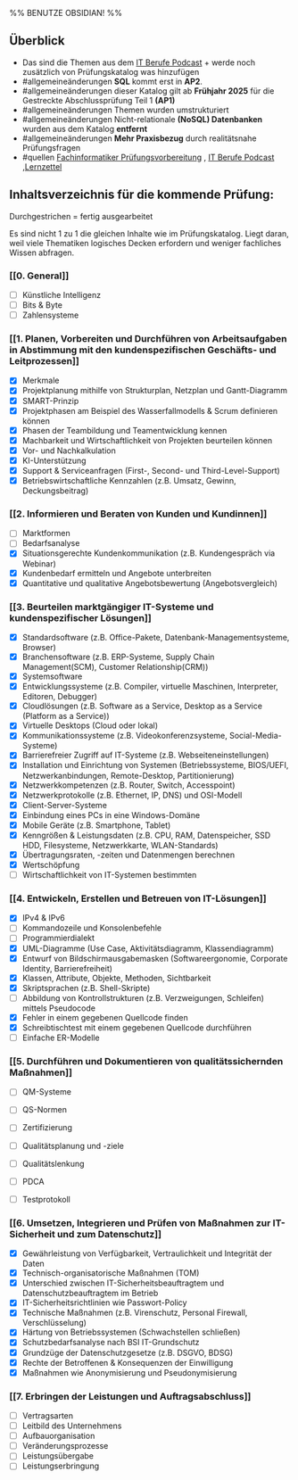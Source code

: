 %% BENUTZE OBSIDIAN! %%
## Überblick
- Das sind die Themen aus dem [IT Berufe Podcast](https://it-berufe-podcast.de/neuer-pruefungskatalog-fuer-die-ap1-der-it-berufe-ab-2025-it-berufe-podcast-190/) + werde noch zusätzlich von Prüfungskatalog was hinzufügen
- #allgemeineänderungen **SQL** kommt erst in **AP2**.
- #allgemeineänderungen dieser Katalog gilt ab **Frühjahr 2025** für die Gestreckte Abschlussprüfung Teil 1 **(AP1)**
- #allgemeineänderungen Themen wurden umstrukturiert
- #allgemeineänderungen Nicht-relationale **(NoSQL) Datenbanken** wurden aus dem Katalog **entfernt**
- #allgemeineänderungen **Mehr Praxisbezug** durch realitätsnahe Prüfungsfragen
- #quellen [Fachinformatiker Prüfungsvorbereitung](https://fachinformatikerpruefungsvorbereitung.de/) , [IT Berufe Podcast](https://it-berufe-podcast.de/neuer-pruefungskatalog-fuer-die-ap1-der-it-berufe-ab-2025-it-berufe-podcast-190/) ,[Lernzettel](https://files.hstin.io/AP1_Lernzettel.pdf)


## Inhaltsverzeichnis für die kommende Prüfung:

Durchgestrichen = fertig ausgearbeitet

Es sind nicht 1 zu 1 die gleichen Inhalte wie im Prüfungskatalog. Liegt daran, weil viele Thematiken logisches Decken erfordern und weniger fachliches Wissen abfragen.

### [[0. General]]

- [ ] Künstliche Intelligenz
- [ ] Bits & Byte
- [ ] Zahlensysteme

### [[1. Planen, Vorbereiten und Durchführen von Arbeitsaufgaben in Abstimmung mit den kundenspezifischen Geschäfts- und Leitprozessen]]

- [x] Merkmale
- [x] Projektplanung mithilfe von Strukturplan, Netzplan und Gantt-Diagramm
- [x] SMART-Prinzip
- [x] Projektphasen am Beispiel des Wasserfallmodells & Scrum definieren können
- [x] Phasen der Teambildung und Teamentwicklung kennen
- [x] Machbarkeit und Wirtschaftlichkeit von Projekten beurteilen können
- [x] Vor- und Nachkalkulation
- [x] KI-Unterstützung
- [x] Support & Serviceanfragen (First-, Second- und Third-Level-Support)
- [x] Betriebswirtschaftliche Kennzahlen (z.B. Umsatz, Gewinn, Deckungsbeitrag)

### [[2. Informieren und Beraten von Kunden und Kundinnen]]

- [ ] Marktformen
- [ ] Bedarfsanalyse
- [x] Situationsgerechte Kundenkommunikation (z.B. Kundengespräch via Webinar)
- [x] Kundenbedarf ermitteln und Angebote unterbreiten
- [x] Quantitative und qualitative Angebotsbewertung (Angebotsvergleich)

### [[3. Beurteilen marktgängiger IT-Systeme und kundenspezifischer Lösungen]]

- [x] Standardsoftware (z.B. Office-Pakete, Datenbank-Managementsysteme, Browser)
- [x] Branchensoftware (z.B. ERP-Systeme, Supply Chain Management(SCM), Customer Relationship(CRM))
- [x] Systemsoftware
- [x] Entwicklungssysteme (z.B. Compiler, virtuelle Maschinen, Interpreter, Editoren, Debugger)
- [x] Cloudlösungen (z.B. Software as a Service, Desktop as a Service (Platform as a Service))
- [x] Virtuelle Desktops (Cloud oder lokal)
- [x] Kommunikationssysteme (z.B. Videokonferenzsysteme, Social-Media-Systeme)
- [x] Barrierefreier Zugriff auf IT-Systeme (z.B. Webseiteneinstellungen)
- [x] Installation und Einrichtung von Systemen (Betriebssysteme, BIOS/UEFI, Netzwerkanbindungen, Remote-Desktop, Partitionierung)
- [x] Netzwerkkompetenzen (z.B. Router, Switch, Accesspoint)
- [x] Netzwerkprotokolle (z.B. Ethernet, IP, DNS) und OSI-Modell
- [x] Client-Server-Systeme
- [x] Einbindung eines PCs in eine Windows-Domäne
- [x] Mobile Geräte (z.B. Smartphone, Tablet)
- [x] Kenngrößen & Leistungsdaten (z.B. CPU, RAM, Datenspeicher, SSD HDD, Filesysteme, Netzwerkkarte, WLAN-Standards)
- [x] Übertragungsraten, -zeiten und Datenmengen berechnen
- [x] Wertschöpfung
- [ ] Wirtschaftlichkeit von IT-Systemen bestimmten

### [[4. Entwickeln, Erstellen und Betreuen von IT-Lösungen]]

- [x] IPv4 & IPv6
- [ ] Kommandozeile und Konsolenbefehle
- [ ] Programmierdialekt
 - [x] UML-Diagramme (Use Case, Aktivitätsdiagramm, Klassendiagramm)
- [x] Entwurf von Bildschirmausgabemasken (Softwareergonomie, Corporate Identity, Barrierefreiheit)
- [x] Klassen, Attribute, Objekte, Methoden, Sichtbarkeit
- [x] Skriptsprachen (z.B. Shell-Skripte)
- [ ] Abbildung von Kontrollstrukturen (z.B. Verzweigungen, Schleifen) mittels Pseudocode
- [x] Fehler in einem gegebenen Quellcode finden
- [x] Schreibtischtest mit einem gegebenen Quellcode durchführen
- [ ] Einfache ER-Modelle

### [[5. Durchführen und Dokumentieren von qualitätssichernden Maßnahmen]]

- [ ] QM-Systeme
- [ ] QS-Normen
- [ ] Zertifizierung
- [ ] Qualitätsplanung und -ziele
- [ ] Qualitätslenkung
- [ ] PDCA
- [ ] Testprotokoll


### [[6. Umsetzen, Integrieren und Prüfen von Maßnahmen zur IT-Sicherheit und zum Datenschutz]]

- [x] Gewährleistung von Verfügbarkeit, Vertraulichkeit und Integrität der Daten
- [x] Technisch-organisatorische Maßnahmen (TOM)
- [x] Unterschied zwischen IT-Sicherheitsbeauftragtem und Datenschutzbeauftragtem im Betrieb
- [x] IT-Sicherheitsrichtlinien wie Passwort-Policy
- [x] Technische Maßnahmen (z.B. Virenschutz, Personal Firewall, Verschlüsselung)
- [x] Härtung von Betriebssystemen (Schwachstellen schließen)
- [x] Schutzbedarfsanalyse nach BSI IT-Grundschutz
- [x] Grundzüge der Datenschutzgesetze (z.B. DSGVO, BDSG)
- [x] Rechte der Betroffenen & Konsequenzen der Einwilligung
- [x] Maßnahmen wie Anonymisierung und Pseudonymisierung

### [[7. Erbringen der Leistungen und Auftragsabschluss]]

- [ ] Vertragsarten
- [ ] Leitbild des Unternehmens
- [ ] Aufbauorganisation
- [ ] Veränderungsprozesse
- [ ] Leistungsübergabe
- [ ] Leistungserbringung